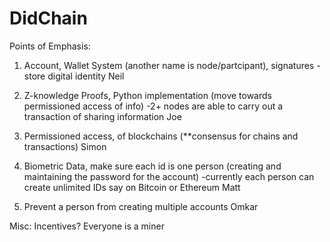 # DidChain

Points of Emphasis:
1. Account, Wallet System (another name is node/partcipant), signatures
  -store digital identity
  Neil

2. Z-knowledge Proofs, Python implementation (move towards permissioned access of info)
  -2+ nodes are able to carry out a transaction of sharing information
  Joe
  
3. Permissioned access, of blockchains (**consensus for chains and transactions)
  Simon

4. Biometric Data, make sure each id is one person (creating and maintaining the password for the account)
  -currently each person can create unlimited IDs say on Bitcoin or Ethereum
  Matt
  
5. Prevent a person from creating multiple accounts
  Omkar
  
Misc:
Incentives?
  Everyone is a miner
